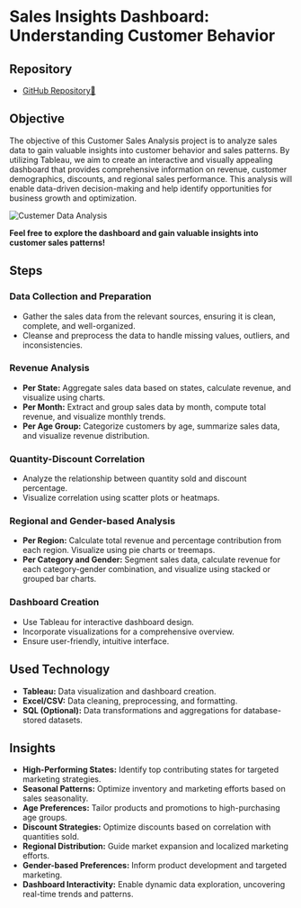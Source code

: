 # Sales Insights Dashboard: Understanding Customer Behavior

## Repository
- [GitHub Repository🔗](https://github.com/manishmehta-in/Sales-Insights-Dashboard)

## Objective
The objective of this Customer Sales Analysis project is to analyze sales data to gain valuable insights into customer behavior and sales patterns. By utilizing Tableau, we aim to create an interactive and visually appealing dashboard that provides comprehensive information on revenue, customer demographics, discounts, and regional sales performance. This analysis will enable data-driven decision-making and help identify opportunities for business growth and optimization.

![Custemer Data Analysis](https://github.com/manishmehta-in/Sales-Insights-Dashboard/assets/140696340/eab20d4a-8d75-4519-afb0-bc1b55a4020d)

**Feel free to explore the dashboard and gain valuable insights into customer sales patterns!**

## Steps

### Data Collection and Preparation
- Gather the sales data from the relevant sources, ensuring it is clean, complete, and well-organized.
- Cleanse and preprocess the data to handle missing values, outliers, and inconsistencies.

### Revenue Analysis
- **Per State:** Aggregate sales data based on states, calculate revenue, and visualize using charts.
- **Per Month:** Extract and group sales data by month, compute total revenue, and visualize monthly trends.
- **Per Age Group:** Categorize customers by age, summarize sales data, and visualize revenue distribution.

### Quantity-Discount Correlation
- Analyze the relationship between quantity sold and discount percentage.
- Visualize correlation using scatter plots or heatmaps.

### Regional and Gender-based Analysis
- **Per Region:** Calculate total revenue and percentage contribution from each region. Visualize using pie charts or treemaps.
- **Per Category and Gender:** Segment sales data, calculate revenue for each category-gender combination, and visualize using stacked or grouped bar charts.

### Dashboard Creation
- Use Tableau for interactive dashboard design.
- Incorporate visualizations for a comprehensive overview.
- Ensure user-friendly, intuitive interface.

## Used Technology
- **Tableau:** Data visualization and dashboard creation.
- **Excel/CSV:** Data cleaning, preprocessing, and formatting.
- **SQL (Optional):** Data transformations and aggregations for database-stored datasets.

## Insights
- **High-Performing States:** Identify top contributing states for targeted marketing strategies.
- **Seasonal Patterns:** Optimize inventory and marketing efforts based on sales seasonality.
- **Age Preferences:** Tailor products and promotions to high-purchasing age groups.
- **Discount Strategies:** Optimize discounts based on correlation with quantities sold.
- **Regional Distribution:** Guide market expansion and localized marketing efforts.
- **Gender-based Preferences:** Inform product development and targeted marketing.
- **Dashboard Interactivity:** Enable dynamic data exploration, uncovering real-time trends and patterns.

